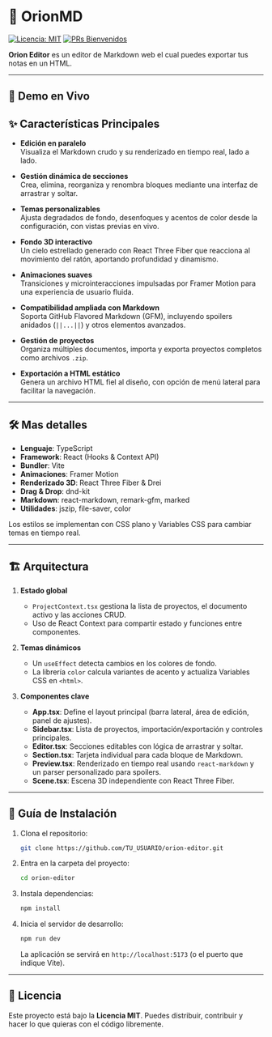 # 🌌 OrionMD

[![Licencia: MIT](https://img.shields.io/badge/Licencia-MIT-blue.svg)](https://opensource.org/licenses/MIT) [![PRs Bienvenidos](https://img.shields.io/badge/PRs-bienvenidos-brightgreen.svg)](https://archesv.xyz/)

**Orion Editor** es un editor de Markdown web el cual puedes exportar tus notas en un HTML.

---

## 🔗 Demo en Vivo



## ✨ Características Principales

- **Edición en paralelo**  
  Visualiza el Markdown crudo y su renderizado en tiempo real, lado a lado.

- **Gestión dinámica de secciones**  
  Crea, elimina, reorganiza y renombra bloques mediante una interfaz de arrastrar y soltar.

- **Temas personalizables**  
  Ajusta degradados de fondo, desenfoques y acentos de color desde la configuración, con vistas previas en vivo.

- **Fondo 3D interactivo**  
  Un cielo estrellado generado con React Three Fiber que reacciona al movimiento del ratón, aportando profundidad y dinamismo.

- **Animaciones suaves**  
  Transiciones y microinteracciones impulsadas por Framer Motion para una experiencia de usuario fluida.

- **Compatibilidad ampliada con Markdown**  
  Soporta GitHub Flavored Markdown (GFM), incluyendo spoilers anidados (`||...||`) y otros elementos avanzados.

- **Gestión de proyectos**  
  Organiza múltiples documentos, importa y exporta proyectos completos como archivos `.zip`.

- **Exportación a HTML estático**  
  Genera un archivo HTML fiel al diseño, con opción de menú lateral para facilitar la navegación.

---

## 🛠️ Mas detalles

- **Lenguaje**: TypeScript
- **Framework**: React (Hooks & Context API)
- **Bundler**: Vite
- **Animaciones**: Framer Motion
- **Renderizado 3D**: React Three Fiber & Drei
- **Drag & Drop**: dnd-kit
- **Markdown**: react-markdown, remark-gfm, marked
- **Utilidades**: jszip, file-saver, color

Los estilos se implementan con CSS plano y Variables CSS para cambiar temas en tiempo real.

---

## 🏗️ Arquitectura

1. **Estado global**
    - `ProjectContext.tsx` gestiona la lista de proyectos, el documento activo y las acciones CRUD.
    - Uso de React Context para compartir estado y funciones entre componentes.

2. **Temas dinámicos**
    - Un `useEffect` detecta cambios en los colores de fondo.
    - La librería `color` calcula variantes de acento y actualiza Variables CSS en `<html>`.

3. **Componentes clave**
    - **App.tsx**: Define el layout principal (barra lateral, área de edición, panel de ajustes).
    - **Sidebar.tsx**: Lista de proyectos, importación/exportación y controles principales.
    - **Editor.tsx**: Secciones editables con lógica de arrastrar y soltar.
    - **Section.tsx**: Tarjeta individual para cada bloque de Markdown.
    - **Preview.tsx**: Renderizado en tiempo real usando `react-markdown` y un parser personalizado para spoilers.
    - **Scene.tsx**: Escena 3D independiente con React Three Fiber.

---

## 🚀 Guía de Instalación

1. Clona el repositorio:
   ```bash
   git clone https://github.com/TU_USUARIO/orion-editor.git


2. Entra en la carpeta del proyecto:

   ```bash
   cd orion-editor
   ```
3. Instala dependencias:

   ```bash
   npm install
   ```
4. Inicia el servidor de desarrollo:

   ```bash
   npm run dev
   ```

   La aplicación se servirá en `http://localhost:5173` (o el puerto que indique Vite).

---

## 📜 Licencia



Este proyecto está bajo la **Licencia MIT**. Puedes distribuir, contribuir y hacer lo que quieras con el código libremente.
